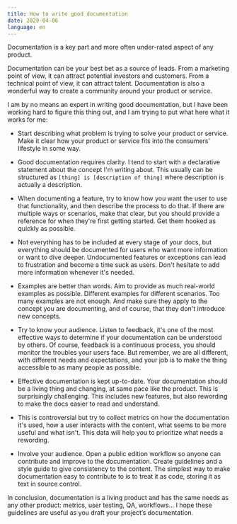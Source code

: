 ```yaml
---
title: How to write good documentation
date: 2020-04-06
language: en
---
```


Documentation is a key part and more often under-rated aspect of any product.

Documentation can be your best bet as a source of leads. From a marketing point of view, it can attract potential investors and customers. From a technical point of view, it can attract talent. Documentation is also a wonderful way to create a community around your product or service. 

I am by no means an expert in writing good documentation, but I have been working hard to figure this thing out, and I am trying to put what here what it works for me:

- Start describing what problem is trying to solve your product or service. Make it clear how your product or service fits into the consumers' lifestyle in some way.

- Good documentation requires clarity. I tend to start with a declarative statement about the concept I'm writing about. This usually can be structured as `[thing] is [description of thing]` where description is actually a description.

- When documenting a feature, try to know how you want the user to use that functionality, and then describe the process to do that. If there are multiple ways or scenarios, make that clear, but you should provide a reference for when they're first getting started. Get them hooked as quickly as possible.

- Not everything has to be included at every stage of your docs, but everything should be documented for users who want more information or want to dive deeper. Undocumented features or exceptions can lead to frustration and become a time suck as users. Don't hesitate to add more information whenever it's needed.

- Examples are better than words. Aim to provide as much real-world examples as possible. Different examples for different scenarios. Too many examples are not enough. And make sure they apply to the concept you are documenting, and of course, that they don't introduce new concepts.

- Try to know your audience. Listen to feedback, it's one of the most effective ways to determine if your documentation can be understood by others. Of course, feedback is a continuous process, you should monitor the troubles your users face. But remember, we are all different, with different needs and expectations, and your job is to make the thing accessible to as many people as possible.

- Effective documentation is kept up-to-date. Your documentation should be a living thing and changing, at same pace like the product. This is surprisingly challenging. This includes new features, but also rewording to make the docs easier to read and understand.

- This is controversial but try to collect metrics on how the documentation it's used, how a user interacts with the content, what seems to be more useful and what isn't. This data will help you to prioritize what needs a rewording.

- Involve your audience. Open a public edition workflow so anyone can contribute and improve to the documentation. Create guidelines and a style guide to give consistency to the content. The simplest way to make documentation easy to contribute to is to treat it as code, storing it as text in source control.

In conclusion, documentation is a living product and has the same needs as any other product: metrics, user testing, QA, workflows... I hope these guidelines are useful as you draft your project’s documentation.

